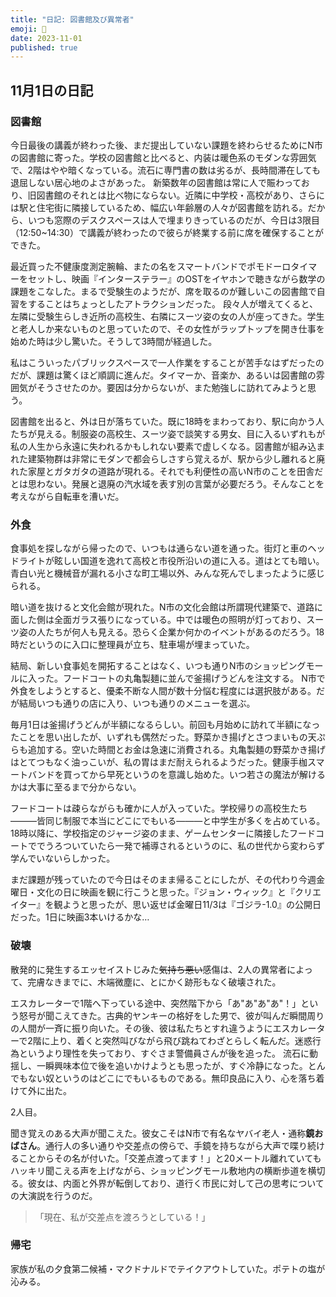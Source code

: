 ```yaml
---
title: "日記: 図書館及び異常者"
emoji: 🌆
date: 2023-11-01
published: true
---
```


## 11月1日の日記

### 図書館

今日最後の講義が終わった後、まだ提出していない課題を終わらせるためにN市の図書館に寄った。学校の図書館と比べると、内装は暖色系のモダンな雰囲気で、2階はやや暗くなっている。流石に専門書の数は劣るが、長時間滞在しても退屈しない居心地のよさがあった。
新築数年の図書館は常に人で賑わっており、旧図書館のそれとは比べ物にならない。近隣に中学校・高校があり、さらには駅と住宅街に隣接しているため、幅広い年齢層の人々が図書館を訪れる。だから、いつも窓際のデスクスペースは人で埋まりきっているのだが、今日は3限目（12:50~14:30）で講義が終わったので彼らが終業する前に席を確保することができた。

最近買った不健康度測定腕輪、またの名をスマートバンドでポモドーロタイマーをセットし、映画『インターステラー』のOSTをイヤホンで聴きながら数学の課題をこなした。まるで受験生のようだが、席を取るのが難しいこの図書館で自習をすることはちょっとしたアトラクションだった。
段々人が増えてくると、左隣に受験生らしき近所の高校生、右隣にスーツ姿の女の人が座ってきた。学生と老人しか来ないものと思っていたので、その女性がラップトップを開き仕事を始めた時は少し驚いた。そうして3時間が経過した。

私はこういったパブリックスペースで一人作業をすることが苦手なはずだったのだが、課題は驚くほど順調に進んだ。タイマーか、音楽か、あるいは図書館の雰囲気がそうさせたのか。要因は分からないが、また勉強しに訪れてみようと思う。

図書館を出ると、外は日が落ちていた。既に18時をまわっており、駅に向かう人たちが見える。制服姿の高校生、スーツ姿で談笑する男女、目に入るいずれもが私の人生から永遠に失われるかもしれない要素で虚しくなる。図書館が組み込まれた建築物群は非常にモダンで都会らしさすら覚えるが、駅から少し離れると廃れた家屋とガタガタの道路が現れる。それでも利便性の高いN市のことを田舎だとは思わない。発展と退廃の汽水域を表す別の言葉が必要だろう。そんなことを考えながら自転車を漕いだ。

### 外食

食事処を探しながら帰ったので、いつもは通らない道を通った。街灯と車のヘッドライトが眩しい国道を逸れて高校と市役所沿いの道に入る。道はとても暗い。青白い光と機械音が漏れる小さな町工場以外、みんな死んでしまったように感じられる。

暗い道を抜けると文化会館が現れた。N市の文化会館は所謂現代建築で、道路に面した側は全面ガラス張りになっている。中では暖色の照明が灯っており、スーツ姿の人たちが何人も見える。恐らく企業か何かのイベントがあるのだろう。18時だというのに入口に整理員が立ち、駐車場が埋まっていた。

結局、新しい食事処を開拓することはなく、いつも通りN市のショッピングモールに入った。フードコートの丸亀製麺に並んで釜揚げうどんを注文する。
N市で外食をしようとすると、優柔不断な人間が数十分悩む程度には選択肢がある。だが結局いつも通りの店に入り、いつも通りのメニューを選ぶ。

毎月1日は釜揚げうどんが半額になるらしい。前回も月始めに訪れて半額になったことを思い出したが、いずれも偶然だった。野菜かき揚げとさつまいもの天ぷらも追加する。空いた時間とお金は急速に消費される。丸亀製麺の野菜かき揚げはとてつもなく油っこいが、私の胃はまだ耐えられるようだった。健康手枷スマートバンドを買ってから早死というのを意識し始めた。いつ若さの魔法が解けるかは大事に至るまで分からない。

フードコートは疎らながらも確かに人が入っていた。学校帰りの高校生たち―――皆同じ制服で本当にどこにでもいる―――と中学生が多くを占めている。18時以降に、学校指定のジャージ姿のまま、ゲームセンターに隣接したフードコートででうろついていたら一発で補導されるというのに、私の世代から変わらず学んでいないらしかった。

まだ課題が残っていたので今日はそのまま帰ることにしたが、その代わり今週金曜日・文化の日に映画を観に行こうと思った。『ジョン・ウィック』と『クリエイター』を観ようと思ったが、思い返せば金曜日11/3は『ゴジラ-1.0』の公開日だった。1日に映画3本いけるかな…

### 破壊

散発的に発生するエッセイストじみた~~気持ち悪い~~感傷は、2人の異常者によって、完膚なきまでに、木端微塵に、とにかく跡形もなく破壊された。

エスカレーターで1階へ下っている途中、突然階下から「あ"あ"あ"あ"！」という怒号が聞こえてきた。古典的ヤンキーの格好をした男で、彼が叫んだ瞬間周りの人間が一斉に振り向いた。その後、彼は私たちとすれ違うようにエスカレーターで2階に上り、着くと突然叫びながら飛び跳ねてわざとらしく転んだ。迷惑行為というより理性を失っており、すぐさま警備員さんが後を追った。
流石に動揺し、一瞬興味本位で後を追いかけようとも思ったが、すぐ冷静になった。とんでもない奴というのはどこにでもいるものである。無印良品に入り、心を落ち着けて外に出た。

2人目。

聞き覚えのある大声が聞こえた。彼女こそはN市で有名なヤバイ老人・通称**鏡おばさん**。通行人の多い通りや交差点の傍らで、手鏡を持ちながら大声で喋り続けることからその名が付いた。「交差点渡ってます！」と20メートル離れていてもハッキリ聞こえる声を上げながら、ショッピングモール敷地内の横断歩道を横切る。彼女は、内面と外界が転倒しており、道行く市民に対して己の思考についての大演説を行うのだ。

> 「現在、私が交差点を渡ろうとしている！」

### 帰宅

家族が私の夕食第二候補・マクドナルドでテイクアウトしていた。ポテトの塩が沁みる。
